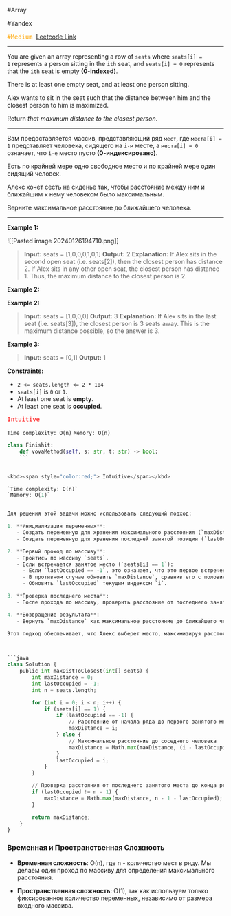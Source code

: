  #Array 

#Yandex 

<kbd><span style="color:orange;">#Medium</span> </kbd>
[Leetcode Link](https://leetcode.com/problems/maximize-distance-to-closest-person/description/)

---
You are given an array representing a row of `seats` where `seats[i] = 1` represents a person sitting in the `ith` seat, and `seats[i] = 0` represents that the `ith` seat is empty **(0-indexed)**.

There is at least one empty seat, and at least one person sitting.

Alex wants to sit in the seat such that the distance between him and the closest person to him is maximized. 

Return _that maximum distance to the closest person_.

---
Вам предоставляется массив, представляющий ряд `мест`, где `места[i] = 1` представляет человека, сидящего на `i-м` месте, а `места[i] = 0` означает, что `i-е` место пусто **(0-индексировано)**.

Есть по крайней мере одно свободное место и по крайней мере один сидящий человек.

Алекс хочет сесть на сиденье так, чтобы расстояние между ним и ближайшим к нему человеком было максимальным. 

Верните максимальное расстояние до ближайшего человека.

---
**Example 1:**

![[Pasted image 20240126194710.png]]

>**Input:** seats = [1,0,0,0,1,0,1]
>**Output:** 2
>**Explanation:** 
>If Alex sits in the second open seat (i.e. seats[2]), then the closest person has distance 2.
>If Alex sits in any other open seat, the closest person has distance 1.
>Thus, the maximum distance to the closest person is 2.

**Example 2:**

**Example 2:**

>**Input:** seats = [1,0,0,0]
>**Output:** 3
>**Explanation:** 
>If Alex sits in the last seat (i.e. seats[3]), the closest person is 3 seats away.
>This is the maximum distance possible, so the answer is 3.

**Example 3:**

>**Input:** seats = [0,1]
>**Output:** 1

**Constraints:**

- `2 <= seats.length <= 2 * 104`
- `seats[i]` is `0` or `1`.
- At least one seat is **empty**.
- At least one seat is **occupied**.

<kbd><span style="color:red;"> Intuitive</span></kbd>

`Time complexity: O(n)`
`Memory: O(n)`

```Python
class Finishit:
    def vovaMethod(self, s: str, t: str) -> bool:
	```


<kbd><span style="color:red;"> Intuitive</span></kbd>

`Time complexity: O(n)`
`Memory: O(1)`


Для решения этой задачи можно использовать следующий подход:

1. **Инициализация переменных**:
   - Создать переменную для хранения максимального расстояния (`maxDistance`), инициализировать её нулём.
   - Создать переменную для хранения последней занятой позиции (`lastOccupied`), инициализировать её значением `-1` (как индикатор отсутствия занятых мест до текущего момента).

2. **Первый проход по массиву**:
   - Пройтись по массиву `seats`.
   - Если встречается занятое место (`seats[i] == 1`):
     - Если `lastOccupied == -1`, это означает, что это первое встреченное занятое место. Тогда максимальное расстояние для Алекса равно `i` (расстояние от начала ряда до первого занятого места).
     - В противном случае обновить `maxDistance`, сравнив его с половиной расстояния между `lastOccupied` и текущим занятым местом, так как Алекс может сесть посередине между двумя занятыми местами.
     - Обновить `lastOccupied` текущим индексом `i`.

3. **Проверка последнего места**:
   - После прохода по массиву, проверить расстояние от последнего занятого места до конца ряда. Это делается путём сравнения `maxDistance` с расстоянием от `lastOccupied` до конца массива (`seats.length - 1 - lastOccupied`).

4. **Возвращение результата**:
   - Вернуть `maxDistance` как максимальное расстояние до ближайшего человека.

Этот подход обеспечивает, что Алекс выберет место, максимизируя расстояние до ближайшего человека, будь то в начале ряда, между двумя занятыми местами или в конце ряда.



```java
class Solution {
    public int maxDistToClosest(int[] seats) {
        int maxDistance = 0;
        int lastOccupied = -1;
        int n = seats.length;

        for (int i = 0; i < n; i++) {
            if (seats[i] == 1) {
                if (lastOccupied == -1) {
                    // Расстояние от начала ряда до первого занятого места
                    maxDistance = i;
                } else {
                    // Максимальное расстояние до соседнего человека
                    maxDistance = Math.max(maxDistance, (i - lastOccupied) / 2);
                }
                lastOccupied = i;
            }
        }

        // Проверка расстояния от последнего занятого места до конца ряда
        if (lastOccupied != n - 1) {
            maxDistance = Math.max(maxDistance, n - 1 - lastOccupied);
        }

        return maxDistance;
    }
}
```

### Временная и Пространственная Сложность

- **Временная сложность**: O(n), где n - количество мест в ряду. Мы делаем один проход по массиву для определения максимального расстояния.

- **Пространственная сложность**: O(1), так как используем только фиксированное количество переменных, независимо от размера входного массива.